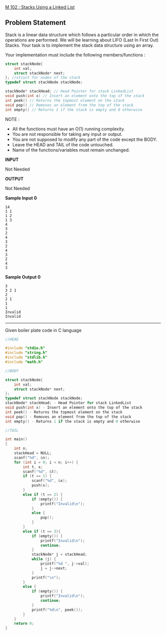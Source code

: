 [M 102 : Stacks Using a Linked List](https://www.hackerrank.com/contests/may-jun-2023-ccc-lbrce-coding-practice-open/challenges/02x02-stacks-using-a-linkedlist)

**Problem Statement**
---
Stack is a linear data structure which follows a particular order in which the operations are performed.
We will be learning about LIFO (Last In First Out) Stacks.
Your task is to implement the stack data structure using an array.

Your implementation must include the following members/functions :

```C
struct stackNode{
    int val;
    struct stackNode* next;
}; //struct for nodes of the stack
typedef struct stackNode stackNode;

stackNode* stackHead; // Head Pointer for stack LinkedList
void push(int x) // Insert an element onto the top of the stack
int peek() // Returns the topmost element on the stack
void pop() // Removes an element from the top of the stack
int empty() // Returns 1 if the stack is empty and 0 otherwise
```

NOTE :
- All the functions must have an O(1) running complexity.
- You are not responsible for taking any input or output.
- You are not supposed to modify any part of the code except the BODY.
- Leave the HEAD and TAIL of the code untouched.
- Name of the functions/variables must remain unchanged.

**INPUT**

Not Needed

**OUTPUT**

Not Needed

**Sample Input 0**

```
14
1 1
1 2
1 3
4
3
2
4
3
2
4
3
2
4
3
```

**Sample Output 0**

```
3
3 2 1 
2
2 1 
1
1 
Invalid
Invalid
```

---

Given boiler plate code in C language

```C
//HEAD

#include "stdio.h"
#include "string.h"
#include "stdlib.h"
#include "math.h"

//BODY

struct stackNode{
    int val;
    struct stackNode* next;
};
typedef struct stackNode stackNode;
stackNode* stackHead; - Head Pointer for stack LinkedList
void push(int x) - Insert an element onto the top of the stack
int peek() - Returns the topmost element on the stack
void pop() - Removes an element from the top of the stack
int empty() - Returns 1 if the stack is empty and 0 otherwise

//TAIL

int main()
{
    int n;
    stackHead = NULL;
    scanf("%d", &n);
    for (int i = 0; i < n; i++) {
        int t, x;
        scanf("%d", &t);
        if (t == 1) {
            scanf("%d", &x);
            push(x);
        }
        else if (t == 2) {
            if (empty()) {
                printf("Invalid\n");
            }
            else {
                pop();
            }
        }
        else if (t == 3){
            if (empty()) {
                printf("Invalid\n");
                continue;
            }
            stackNode* j = stackHead;
            while (j) {
                printf("%d ", j->val);
                j = j->next;
            }
            printf("\n");
        }
        else {
            if (empty()) {
                printf("Invalid\n");
                continue;
            }
            printf("%d\n", peek());
        }
    }
    return 0;
}
```